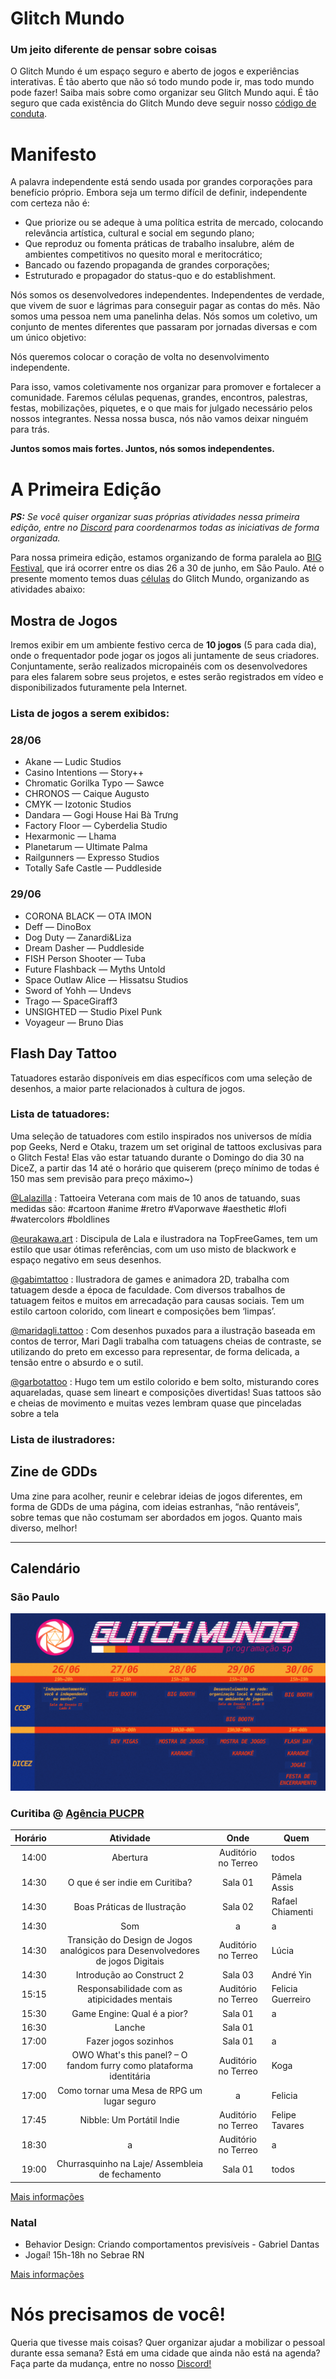 # Glitch Mundo
### Um jeito diferente de pensar sobre coisas

O Glitch Mundo é um espaço seguro e aberto de jogos e experiências interativas. É tão aberto que não só todo mundo pode ir, mas todo mundo pode fazer! Saiba mais sobre como organizar seu Glitch Mundo aqui. É tão seguro que cada existência do Glitch Mundo deve seguir nosso [código de conduta](https://github.com/GlitchMundo/main/wiki/c%C3%B3digo-de-conduta).

# Manifesto

A palavra independente está sendo usada por grandes corporações para benefício próprio. Embora seja um termo difícil de definir, independente com certeza não é:

- Que priorize ou se adeque à uma política estrita de mercado, colocando relevância artística, cultural e social em segundo plano;
- Que reproduz ou fomenta práticas de trabalho insalubre, além de ambientes competitivos no quesito moral e meritocrático;
- Bancado ou fazendo propaganda de grandes corporações;
- Estruturado e propagador do status-quo e do establishment. 

Nós somos os desenvolvedores independentes. Independentes de verdade, que vivem de suor e lágrimas para conseguir pagar as contas do mês. Não somos uma pessoa nem uma panelinha delas. Nós somos um coletivo, um conjunto de mentes diferentes que passaram por jornadas diversas e com um único objetivo:

Nós queremos colocar o coração de volta no desenvolvimento independente. 

Para isso, vamos coletivamente nos organizar para promover e fortalecer a comunidade. Faremos células pequenas, grandes, encontros, palestras, festas, mobilizações, piquetes, e o que mais for julgado necessário pelos nossos integrantes. Nessa nossa busca, nós não vamos deixar ninguém para trás.

**Juntos somos mais fortes. Juntos, nós somos independentes.**

# A Primeira Edição

_**PS:** Se você quiser organizar suas próprias atividades nessa primeira edição, entre no [Discord](https://discord.gg/JMj4JYQ) para coordenarmos todas as iniciativas de forma organizada._

Para nossa primeira edição, estamos organizando de forma paralela ao [BIG Festival](http://www.bigfestival.com.br), que irá ocorrer entre os dias 26 a 30 de junho, em São Paulo. Até o presente momento temos duas [células](https://github.com/GlitchMundo/main/wiki/c%C3%A9lula) do Glitch Mundo, organizando as atividades abaixo:
## Mostra de Jogos
Iremos exibir em um ambiente festivo cerca de **10 jogos** (5 para cada dia), onde o frequentador pode jogar os jogos ali juntamente de seus criadores. Conjuntamente, serão realizados micropainéis com os desenvolvedores para eles falarem sobre seus projetos, e estes serão registrados em vídeo e disponibilizados futuramente pela Internet.
### Lista de jogos a serem exibidos:
### 28/06
- Akane — Ludic Studios
- Casino Intentions — Story++
- Chromatic Gorilka Typo — Sawce
- CHRONOS — Caique Augusto
- CMYK — Izotonic Studios
- Dandara — Gogi House Hai Bà Trưng
- Factory Floor — Cyberdelia Studio
- Hexarmonic — Lhama
- Planetarum — Ultimate Palma
- Railgunners — Expresso Studios
- Totally Safe Castle — Puddleside

### 29/06
- CORONA BLACK — OTA IMON
- Deff — DinoBox
- Dog Duty — Zanardi&Liza
- Dream Dasher — Puddleside
- FISH Person Shooter — Tuba
- Future Flashback — Myths Untold
- Space Outlaw Alice — Hissatsu Studios
- Sword of Yohh — Undevs
- Trago — SpaceGiraff3
- UNSIGHTED — Studio Pixel Punk
- Voyageur — Bruno Dias

## Flash Day Tattoo
Tatuadores estarão disponíveis em dias específicos com uma seleção de desenhos, a maior parte relacionados à cultura de jogos.
### Lista de tatuadores:
Uma seleção de tatuadores com estilo inspirados nos universos de mídia pop Geeks, Nerd e Otaku, trazem um set original de tattoos exclusivas para o Glitch Festa! Elas vão estar tatuando durante o Domingo do dia 30 na DiceZ, a partir das 14 até o horário que quiserem (preço mínimo de todas é 150 mas sem previsão para  preço máximo~) 

[@Lalazilla](https://www.instagram.com/lalazilla/) : Tattoeira Veterana com mais de 10 anos de tatuando, suas medidas são:
#cartoon #anime #retro #Vaporwave #aesthetic #lofi #watercolors #boldlines 

[@eurakawa.art](https://www.instagram.com/eurakawa.art/) : Discipula de Lala e ilustradora na TopFreeGames, tem um estilo que usar ótimas referências, com um uso misto de blackwork e espaço negativo em seus desenhos.

[@gabimtattoo](https://www.instagram.com/gabimtattoo/) : Ilustradora de games e animadora 2D, trabalha com tatuagem desde a época de faculdade. Com diversos trabalhos de tatuagem feitos e muitos em arrecadação para causas sociais. Tem um estilo cartoon colorido, com lineart e composições bem ‘limpas’.

[@maridagli.tattoo](https://www.instagram.com/maridagli.tatto/) : Com desenhos puxados para a ilustração baseada em contos de terror, Mari Dagli trabalha com tatuagens cheias de contraste, se utilizando do preto em excesso para representar, de forma delicada, a tensão entre o absurdo e o sutil.

[@garbotattoo](https://www.instagram.com/garbotattoo/) : Hugo tem um estilo colorido e bem solto, misturando cores aquareladas, quase sem lineart e composições divertidas! Suas tattoos são e cheias de movimento e muitas vezes lembram quase que pinceladas sobre a tela 
### Lista de ilustradores:


## Zine de GDDs
Uma zine para acolher, reunir e celebrar ideias de jogos diferentes, em forma de GDDs de uma página, com ideias estranhas, “não rentáveis”, sobre temas que não costumam ser abordados em jogos. Quanto mais diverso, melhor!
***
## Calendário
### São Paulo

<img src="https://github.com/GlitchMundo/main/blob/master/assets/SP_Glitch_Programacao_baixa.png">

### Curitiba @ [Agência PUCPR](https://www.google.com.br/maps/place/HOTMILK/@-25.4518674,-49.2538922,15z/data=!4m2!3m1!1s0x0:0x280bed912bc03c41?sa=X&ved=0ahUKEwjbw7n8rv7aAhUEGJAKHTjWBrQQ_BIItgEwEQ) 

| Horário       | Atividade     |    Onde   | Quem  |
| ------------: |:-------------:| :--------:|-------|
|14:00|	Abertura |	Auditório no Terreo	| todos  |
|14:30|	O que é ser indie em Curitiba?	| Sala 01	| Pâmela Assis|
|14:30|	Boas Práticas de Ilustração	| Sala 02	| Rafael Chiamenti|
|14:30|	Som		| a | a |
|14:30|	Transição do Design de Jogos analógicos para Desenvolvedores de jogos Digitais |	Auditório no Terreo |	Lúcia|
|14:30|	Introdução ao Construct 2	| Sala 03	| André Yin|
|15:15|	Responsabilidade com as atipicidades mentais |	Auditório no Terreo	| Felicia Guerreiro|
|15:30|	Game Engine: Qual é a pior?	| Sala 01	| a| 
|16:30|	Lanche		|Sala 01	|| todos | 
|17:00|	Fazer jogos sozinhos |	Sala 01	| a| 
|17:00|	OWO What's this panel? – O fandom furry como plataforma identitária	| Auditório no Terreo	| Koga|
|17:00|	Como tornar uma Mesa de RPG um lugar seguro | a |		Felicia|
|17:45|	Nibble: Um Portátil Indie |	Auditório no Terreo |	Felipe Tavares|
|18:30|	a | 	Auditório no Terreo	| a| 
|19:00|	Churrasquinho na Laje/ Assembleia de fechamento |	Sala 01	| todos |

[Mais informações](http://glitchmundo.github.io/glitch-tyba)

### Natal

- Behavior Design: Criando comportamentos previsíveis - Gabriel Dantas
- Jogaí!
15h-18h no Sebrae RN


[Mais informações](https://www.sympla.com.br/pong---junho__308084)

# Nós precisamos de você!
Queria que tivesse mais coisas? Quer organizar ajudar a mobilizar o pessoal durante essa semana? Está em uma cidade que ainda não está na agenda? Faça parte da mudança, entre no nosso [Discord!](https://discord.gg/JMj4JYQ)
